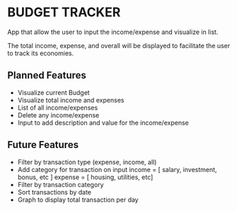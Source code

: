 # BUDGET TRACKER

App that allow the user to input the income/expense and visualize in list.

The total income, expense, and overall will be displayed to facilitate the user to track its economies.

## Planned Features

* Visualize current Budget
* Visualize total income and expenses
* List of all income/expenses
* Delete any income/expense
* Input to add description and value for the income/expense

## Future Features

* Filter by transaction type (expense, income, all)
* Add category for transaction on input
income = [ salary, investment, bonus, etc ]
expense = [ housing, utilities, etc]
* Filter by transaction category
* Sort transactions by date
* Graph to display total transaction per day